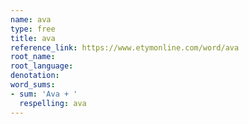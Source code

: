 ```yaml
---
name: ava
type: free
title: ava
reference_link: https://www.etymonline.com/word/ava
root_name: 
root_language: 
denotation: 
word_sums:
- sum: 'Ava + '
  respelling: ava
---
```

